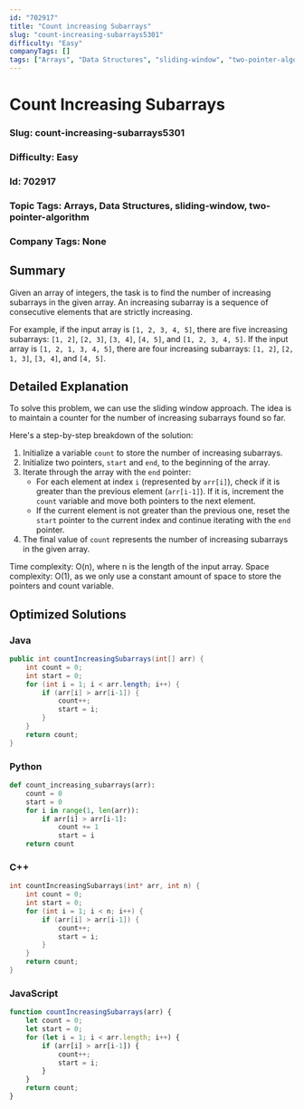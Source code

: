 ```yaml
---
id: "702917"
title: "Count increasing Subarrays"
slug: "count-increasing-subarrays5301"
difficulty: "Easy"
companyTags: []
tags: ["Arrays", "Data Structures", "sliding-window", "two-pointer-algorithm"]
---
```


**Count Increasing Subarrays**
========================

### Slug: count-increasing-subarrays5301
### Difficulty: Easy
### Id: 702917
### Topic Tags: Arrays, Data Structures, sliding-window, two-pointer-algorithm
### Company Tags: None

## Summary
Given an array of integers, the task is to find the number of increasing subarrays in the given array. An increasing subarray is a sequence of consecutive elements that are strictly increasing.

For example, if the input array is `[1, 2, 3, 4, 5]`, there are five increasing subarrays: `[1, 2]`, `[2, 3]`, `[3, 4]`, `[4, 5]`, and `[1, 2, 3, 4, 5]`. If the input array is `[1, 2, 1, 3, 4, 5]`, there are four increasing subarrays: `[1, 2]`, `[2, 1, 3]`, `[3, 4]`, and `[4, 5]`.

## Detailed Explanation
To solve this problem, we can use the sliding window approach. The idea is to maintain a counter for the number of increasing subarrays found so far.

Here's a step-by-step breakdown of the solution:

1. Initialize a variable `count` to store the number of increasing subarrays.
2. Initialize two pointers, `start` and `end`, to the beginning of the array.
3. Iterate through the array with the `end` pointer:
    * For each element at index `i` (represented by `arr[i]`), check if it is greater than the previous element (`arr[i-1]`). If it is, increment the `count` variable and move both pointers to the next element.
    * If the current element is not greater than the previous one, reset the `start` pointer to the current index and continue iterating with the `end` pointer.
4. The final value of `count` represents the number of increasing subarrays in the given array.

Time complexity: O(n), where n is the length of the input array.
Space complexity: O(1), as we only use a constant amount of space to store the pointers and count variable.

## Optimized Solutions

### Java
```java
public int countIncreasingSubarrays(int[] arr) {
    int count = 0;
    int start = 0;
    for (int i = 1; i < arr.length; i++) {
        if (arr[i] > arr[i-1]) {
            count++;
            start = i;
        }
    }
    return count;
}
```

### Python
```python
def count_increasing_subarrays(arr):
    count = 0
    start = 0
    for i in range(1, len(arr)):
        if arr[i] > arr[i-1]:
            count += 1
            start = i
    return count
```

### C++
```cpp
int countIncreasingSubarrays(int* arr, int n) {
    int count = 0;
    int start = 0;
    for (int i = 1; i < n; i++) {
        if (arr[i] > arr[i-1]) {
            count++;
            start = i;
        }
    }
    return count;
}
```

### JavaScript
```javascript
function countIncreasingSubarrays(arr) {
    let count = 0;
    let start = 0;
    for (let i = 1; i < arr.length; i++) {
        if (arr[i] > arr[i-1]) {
            count++;
            start = i;
        }
    }
    return count;
}
```